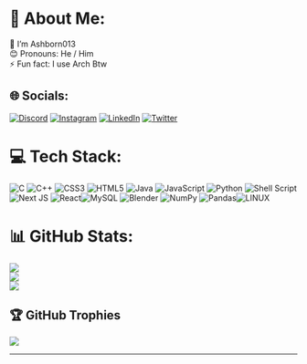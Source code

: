 # 💫 About Me:
🌱 I’m Ashborn013<br>😊 Pronouns: He / Him<br>⚡ Fun fact: I use Arch Btw


## 🌐 Socials:
[![Discord](https://img.shields.io/badge/Discord-%237289DA.svg?logo=discord&logoColor=white)](https://discord.gg/Ashborn_013#1855) [![Instagram](https://img.shields.io/badge/Instagram-%23E4405F.svg?logo=Instagram&logoColor=white)](https://instagram.com/ashborn_013) [![LinkedIn](https://img.shields.io/badge/LinkedIn-%230077B5.svg?logo=linkedin&logoColor=white)](https://linkedin.com/in/arjun-c-santhosh-b97734214/) [![Twitter](https://img.shields.io/badge/Twitter-%231DA1F2.svg?logo=Twitter&logoColor=white)](https://twitter.com/Ashborn013) 

# 💻 Tech Stack:
![C](https://img.shields.io/badge/c-%2300599C.svg?style=for-the-badge&logo=c&logoColor=white) ![C++](https://img.shields.io/badge/c++-%2300599C.svg?style=for-the-badge&logo=c%2B%2B&logoColor=white) ![CSS3](https://img.shields.io/badge/css3-%231572B6.svg?style=for-the-badge&logo=css3&logoColor=white) ![HTML5](https://img.shields.io/badge/html5-%23E34F26.svg?style=for-the-badge&logo=html5&logoColor=white) ![Java](https://img.shields.io/badge/java-%23ED8B00.svg?style=for-the-badge&logo=java&logoColor=white) ![JavaScript](https://img.shields.io/badge/javascript-%23323330.svg?style=for-the-badge&logo=javascript&logoColor=%23F7DF1E) ![Python](https://img.shields.io/badge/python-3670A0?style=for-the-badge&logo=python&logoColor=ffdd54) ![Shell Script](https://img.shields.io/badge/shell_script-%23121011.svg?style=for-the-badge&logo=gnu-bash&logoColor=white)![Next JS](https://img.shields.io/badge/Next-black?style=for-the-badge&logo=next.js&logoColor=white) ![React](https://img.shields.io/badge/react-%2320232a.svg?style=for-the-badge&logo=react&logoColor=%2361DAFB)![MySQL](https://img.shields.io/badge/mysql-%2300f.svg?style=for-the-badge&logo=mysql&logoColor=white) ![Blender](https://img.shields.io/badge/blender-%23F5792A.svg?style=for-the-badge&logo=blender&logoColor=white) ![NumPy](https://img.shields.io/badge/numpy-%23013243.svg?style=for-the-badge&logo=numpy&logoColor=white) ![Pandas](https://img.shields.io/badge/pandas-%23150458.svg?style=for-the-badge&logo=pandas&logoColor=white)![LINUX](https://img.shields.io/badge/Linux-FCC624?style=for-the-badge&logo=linux&logoColor=black)


# 📊 GitHub Stats:
![](https://github-readme-stats.vercel.app/api?username=Ashborn013&theme=radical&hide_border=false&include_all_commits=false&count_private=false)<br/>
![](https://github-readme-streak-stats.herokuapp.com/?user=Ashborn013&theme=radical&hide_border=false)<br/>
![](https://github-readme-stats.vercel.app/api/top-langs/?username=Ashborn013&theme=radical&hide_border=false&include_all_commits=false&count_private=false&layout=compact)

## 🏆 GitHub Trophies
![](https://github-profile-trophy.vercel.app/?username=Ashborn013&theme=radical&no-frame=false&no-bg=false&margin-w=4)

<!-- ## 🐦 Latest Tweet
[![](https://gtce.itsvg.in/api?username=Ashborn013)](https://github.com/VishwaGauravIn/github-twitter-card-embed) -->
<!--
<--### ✍️ Random Dev Quote
![](https://quotes-github-readme.vercel.app/api?type=horizontal&theme=radical) -->
---
<!-- [![](https://visitcount.itsvg.in/api?id=Arjun013H&icon=9&color=0)](https://visitcount.itsvg.in) -->
<!-- [![](https://visitcount.itsvg.in/api?id=Ashborn013&label=Profile%20Views&color=10&icon=0&pretty=true)](https://visitcount.itsvg.in) -->
<!-- Proudly created with GPRM ( https://gprm.itsvg.in ) -->
